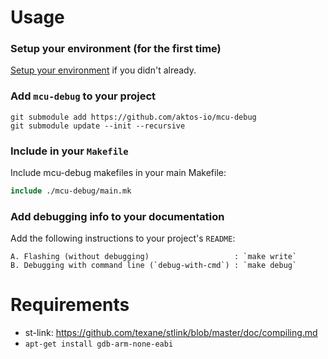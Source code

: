 
# Usage

### Setup your environment (for the first time)
[Setup your environment](./setup-environment.md) if you didn't already.


### Add `mcu-debug` to your project

```
git submodule add https://github.com/aktos-io/mcu-debug
git submodule update --init --recursive
```

### Include in your `Makefile`

Include mcu-debug makefiles in your main Makefile:

```mk
include ./mcu-debug/main.mk
```

### Add debugging info to your documentation

Add the following instructions to your project's `README`:

```
A. Flashing (without debugging)                   : `make write`
B. Debugging with command line (`debug-with-cmd`) : `make debug`
```

# Requirements 

* st-link: https://github.com/texane/stlink/blob/master/doc/compiling.md
* `apt-get install gdb-arm-none-eabi`
